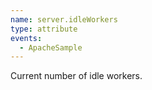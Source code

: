 ```yaml
---
name: server.idleWorkers
type: attribute
events:
  - ApacheSample
---
```


Current number of idle workers.